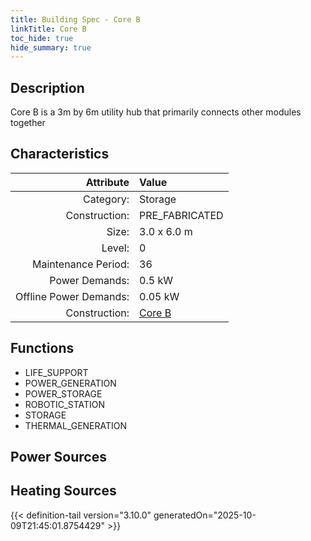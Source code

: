 ```yaml
---
title: Building Spec - Core B
linkTitle: Core B
toc_hide: true
hide_summary: true
---
```

<!-- This is generated by the MarsSim HelpGenertor, do not edit. -->

## Description
Core B is a 3m by 6m utility hub that primarily connects&#10; other modules together

## Characteristics

| Attribute      | Value |
|--------:|:------|
|Category:|Storage|
|Construction:|PRE_FABRICATED|
|Size:|3.0 x 6.0 m|
|Level:|0|
|Maintenance Period:|36|
|Power Demands:|0.5 kW|
|Offline Power Demands:|0.05 kW|
|Construction:|[Core B](/docs/definitions/construction/core-b)|

## Functions
      
- LIFE_SUPPORT
- POWER_GENERATION
- POWER_STORAGE
- ROBOTIC_STATION
- STORAGE
- THERMAL_GENERATION


## Power Sources
      

## Heating Sources



{{< definition-tail version="3.10.0" generatedOn="2025-10-09T21:45:01.8754429" >}}

